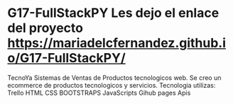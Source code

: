 # G17-FullStackPY Les dejo el enlace del proyecto https://mariadelcfernandez.github.io/G17-FullStackPY/
 TecnoYa
 Sistemas de Ventas de Productos tecnologicos web.
 Se creo un ecommerce de productos tecnologicos y servicios.
 Tecnologia utilizas:
  Trello
   HTML
   CSS
   BOOTSTRAPS
   JavaScripts
   Gihub pages
   Apis
